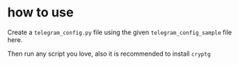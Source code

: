 # how to use

Create a `telegram_config.py` file using the given `telegram_config_sample` file here.

Then run any script you love, also it is recommended to install `cryptg`
